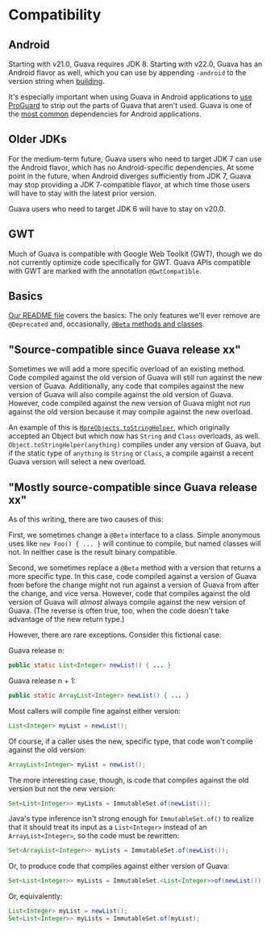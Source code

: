 # Compatibility

## Android

Starting with v21.0, Guava requires JDK 8. Starting with v22.0, Guava has an
Android flavor as well, which you can use by appending `-android` to the version
string when [building].

It's especially important when using Guava in Android applications to [use
ProGuard] to strip out the parts of Guava that aren't used. Guava is one of
the [most common][android-usage] dependencies for Android applications.

## Older JDKs

For the medium-term future, Guava users who need to target JDK 7 can use the
Android flavor, which has no Android-specific dependencies. At some point in the
future, when Android diverges sufficiently from JDK 7, Guava may stop providing
a JDK 7-compatible flavor, at which time those users will have to stay with the
latest prior version.

Guava users who need to target JDK 6 will have to stay on v20.0.

## GWT

Much of Guava is compatible with Google Web Toolkit (GWT), though we do not
currently optimize code specifically for GWT. Guava APIs compatible with GWT are
marked with the annotation `@GwtCompatible`.

## Basics

[Our README file][README] covers the basics: The only features we'll ever remove
are `@Deprecated` and, occasionally, [`@Beta` methods and classes][Beta].

## "Source-compatible since Guava release xx"

Sometimes we will add a more specific overload of an existing method. Code
compiled against the old version of Guava will still run against the new version
of Guava. Additionally, any code that compiles against the new version of Guava
will also compile against the old version of Guava. However, code compiled
against the new version of Guava might not _run_ against the old version because
it may compile against the new overload.

An example of this is [`MoreObjects.toStringHelper`], which originally
accepted an Object but which now has `String` and `Class` overloads, as well.
`Object.toStringHelper(anything)` compiles under any version of Guava, but if
the static type of `anything` is `String` or `Class`, a compile against a recent
Guava version will select a new overload.

## "Mostly source-compatible since Guava release xx"

As of this writing, there are two causes of this:

First, we sometimes change a `@Beta` interface to a class. Simple anonymous uses
like `new Foo() { ... }` will continue to compile, but named classes will not.
In neither case is the result binary compatible.

Second, we sometimes replace a `@Beta` method with a version that returns a more
specific type. In this case, code compiled against a version of Guava from
before the change might not run against a version of Guava from after the
change, and vice versa. However, code that compiles against the old version of
Guava will _almost_ always compile against the new version of Guava. (The
reverse is often true, too, when the code doesn't take advantage of the new
return type.)

However, there are rare exceptions. Consider this fictional case:

Guava release n:

```java
public static List<Integer> newList() { ... }
```

Guava release n + 1:

```java
public static ArrayList<Integer> newList() { ... }
```

Most callers will compile fine against either version:

```java
List<Integer> myList = newList();
```

Of course, if a caller uses the new, specific type, that code won't compile
against the old version:

```java
ArrayList<Integer> myList = newList();
```

The more interesting case, though, is code that compiles against the old version
but not the new version:

```java
Set<List<Integer>> myLists = ImmutableSet.of(newList());
```

Java's type inference isn't strong enough for `ImmutableSet.of()` to realize
that it should treat its input as a `List<Integer>` instead of an
`ArrayList<Integer>`, so the code must be rewritten:

```java
Set<ArrayList<Integer>> myLists = ImmutableSet.of(newList());
```

Or, to produce code that compiles against either version of Guava:

```java
Set<List<Integer>> myLists = ImmutableSet.<List<Integer>>of(newList());
```

Or, equivalently:

```java
List<Integer> myList = newList();
Set<List<Integer>> myLists = ImmutableSet.of(myList);
```

[building]: UsingGuavaInYourBuild
[use ProGuard]: UsingProGuardWithGuava
[android-usage]: http://www.appbrain.com/stats/libraries/details/guava/google-guava
[README]: https://github.com/google/guava/blob/master/README.md
[Beta]: http://google.github.io/guava/releases/snapshot/api/docs/com/google/common/annotations/class-use/Beta.html
[`MoreObjects.toStringHelper`]: http://google.github.io/guava/releases/snapshot/api/docs/com/google/common/base/MoreObjects.html#toStringHelper-java.lang.Class-
